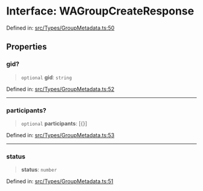 # Interface: WAGroupCreateResponse

Defined in: [src/Types/GroupMetadata.ts:50](https://github.com/Fokusdotid/Baileys/blob/4cdf75fe48f9b13e8084d341633612ce49e934bd/src/Types/GroupMetadata.ts#L50)

## Properties

### gid?

> `optional` **gid**: `string`

Defined in: [src/Types/GroupMetadata.ts:52](https://github.com/Fokusdotid/Baileys/blob/4cdf75fe48f9b13e8084d341633612ce49e934bd/src/Types/GroupMetadata.ts#L52)

***

### participants?

> `optional` **participants**: \[\{\}\]

Defined in: [src/Types/GroupMetadata.ts:53](https://github.com/Fokusdotid/Baileys/blob/4cdf75fe48f9b13e8084d341633612ce49e934bd/src/Types/GroupMetadata.ts#L53)

***

### status

> **status**: `number`

Defined in: [src/Types/GroupMetadata.ts:51](https://github.com/Fokusdotid/Baileys/blob/4cdf75fe48f9b13e8084d341633612ce49e934bd/src/Types/GroupMetadata.ts#L51)
